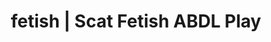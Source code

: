 ---
categories:
- NSFW Art
- Vintage Boudoir
- Inclusive Desire
- Digital Dominance
- Sapphic Desires
image: /assets/images/1747713801503.webp
layout: post
schema:
  description: Premium adult content featuring ABDL Play, Scat Fetish. High-quality
    visuals with provocative themes.
  keywords:
  - Femdom
  - Queer Kinks
  - ABDL Play
  - Scat Fetish
  - Latex Fetish
  - Self-Pleasure
  - Interactive NSFW
  name: 1747713801503 | ABDL Play Scat Fetish
  type: VisualArtwork
seo:
  description: Featured content with premium ABDL Play, Scat Fetish. HD images available.
  keywords: ABDL Play, Scat Fetish
  og_image: /assets/images/1747713801503.webp
  schema_type: VisualArtwork
tags:
- '#fetish'
- ABDL Play
- Scat Fetish
title: fetish | Scat Fetish ABDL Play
---